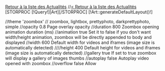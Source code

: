 <div id="articleBack">
    <a href="/[!Systeme::CurrentMenu::Url!]">Retour à la liste des Actualités</a>
    //<a href="/Actualite">< Retour à la liste des Actualités</a>
</div>
<div id="detailArticle">
    [STORPROC [!Query!]|Art][/STORPROC]
    [!Art::generateDefaultLayout()!]
</div>


<script type="text/javascript">
    $(document).ready(function () {
        $('a.zoombox').zoombox({
            theme : 'darkprettyphoto',
            opacity     : 0.8,
            duration    : 800,              // Animation duration
            animation   : true,             // Do we have to animate the box ?
            width       : 600,              // Default width
            height      : 400,              // Default height
            gallery     : true,             // Allow gallery thumb view
            autoplay : false                // Autoplay for video
        });
    });
</script>



//theme 	'zoombox'
// zoombox, lightbox, prettyphoto, darkprettyphoto, simple
//opacity 	0.8 	Page overlay opacity
//duration 	800 	Zoombox opening animation duration (ms)
//animation 	true 	Set it to false if you don't want width/height animation, zoombox will be directly appended to body and displayed
//width 	600 	Default width for videos and iframes (image size is automatically detected)
////height 	400 	Default height for videos and iframes (image size is automatically detected)
//gallery 	true 	If set to true zoombox will display a gallery of images thumbs
//autoplay 	false 	Autoplay video opened with zoombox
//overflow 	false 	Allow
